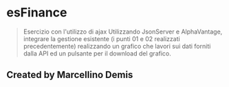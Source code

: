 # esFinance
> Esercizio con l'utilizzo di ajax
> Utilizzando JsonServer e AlphaVantage, integrare la gestione esistente (i punti 01 e 02 realizzati precedentemente)
> realizzando un grafico che lavori sui dati forniti dalla API ed un pulsante per il download del grafico.

## Created by Marcellino Demis

